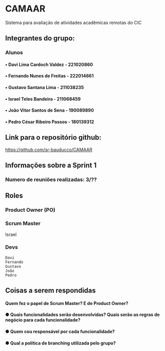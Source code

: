 # CAMAAR
Sistema para avaliação de atividades acadêmicas remotas do CIC

## Integrantes do grupo:

### Alunos 
#### • Davi Lima Cardoch Valdez - 221020860 
#### • Fernando Nunes de Freitas - 222014661 
#### • Gustavo Santana Lima - 211038235 
#### • Israel Teles Bandeira - 211068459 
#### • João Vitor Santos de Sena - 190089890 
#### • Pedro César Ribeiro Passos - 180139312

## Link para o repositório github:
https://github.com/sr-bauducco/CAMAAR


## Informações sobre a Sprint 1
### Numero de reuniões realizadas: 3/??
## Roles
### Product Owner (PO)

### Scrum Master
 Israel

### Devs 
    Davi  
    Fernando 
    Gustavo 
    João 
    Pedro 

## Coisas a serem respondidas
#### Quem fez o papel de Scrum Master? E de Product Owner?
#### ● Quais funcionalidades serão desenvolvidas? Quais serão as regras de negócio para cada funcionalidade?
#### ● Quem cou responsável por cada funcionalidade?
#### ● Qual a política de branching utilizada pelo grupo?